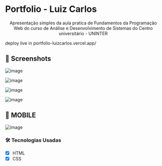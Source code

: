 # Portfolio - Luiz Carlos

<p align='center'>Apresentação simples da aula pratica de Fundamentos da Programação Web do curso de Análise e Desenvolvimento de Sistemas do Centro universitário - UNINTER </p>

deploy live in portfolio-luizcarlos.vercel.app/

## 🎨 Screenshots

![image](https://github.com/user-attachments/assets/67d3fabc-ca48-48d1-9222-88dd8bb660ec)

![image](https://github.com/user-attachments/assets/3feb48bf-dc21-42ac-a169-f8792ed30600)

![image](https://github.com/user-attachments/assets/6dabb9e8-1bf5-4265-affb-84259636f6f8)

![image](https://github.com/user-attachments/assets/f2f01b93-6383-4113-8799-257ebe9589b1)


## 📱 MOBILE

![image](https://github.com/user-attachments/assets/64033a04-04c4-4235-838b-34f0cf32c10c)


### 🛠 Tecnologias Usadas

- [x] HTML
- [x] CSS
